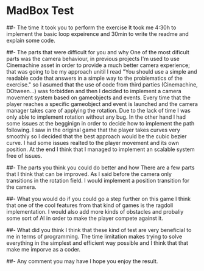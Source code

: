 # MadBox Test

##- The time it took you to perform the exercise
It took me 4:30h to implement the basic loop expeirence and 30min to write the readme and explain some code.

##- The parts that were difficult for you and why
One of the most dificult parts was the camera behaviour, in previous projects I'm used to use Cinemachine asset in order to provide a much better camera experience; that was going to be my approach unitil I read "You should use a simple and readable code that answers in a simple way to the problematics of the exercise." so I asumed that the use of code from third parties (Cinemachine, DOtween...) was forbidden and then I decided to implement a camera movement system based on gameobjects and events. Every time that the player reaches a specific gameobject and event is launched and the camera manager takes care of applying the rotation. Due to the lack of time I was only able to implement rotation without any bug.
In the other hand I had some issues at the begginign in order to decide how to implement the path following. I saw in the original game that the player takes curves very smoothly so I decided that the best approach would be the cubic bezier curve. I had some issues realted to the player movement and its own position. At the end I think that I managed to implement an scalable system free of issues.

##- The parts you think you could do better and how
There are a few parts that I think that can be improved. As I said before the camera only transitions in the rotation field. I would implement a position transition for the camera.

##- What you would do if you could go a step further on this game
I think that one of the cool features from that kind of games is the ragdoll implementation. I would also add more kinds of obstacles and probaliy some sort of AI in order to make the player compete against it. 

##- What did you think
I think that these kind of test are very beneficial to me in terms of programming. The time limitation makes trying to solve everything in the simplest and efficient way possible and I think that that make me imporve as a coder.

##- Any comment you may have
I hope you enjoy the result.
